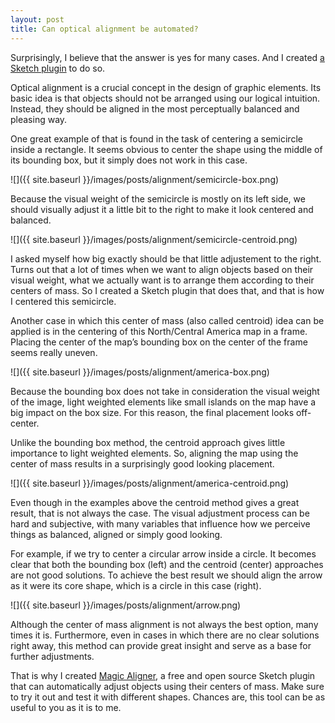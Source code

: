 ```yaml
---
layout: post
title: Can optical alignment be automated?
---
```


Surprisingly, I believe that the answer is yes for many cases. And I created [a Sketch plugin][plugin-repo] to do so.

[plugin-repo]: https://github.com/HugoLis/magic-aligner/

Optical alignment is a crucial concept in the design of graphic elements. Its basic idea is that objects should not be arranged using our logical intuition. Instead, they should be aligned in the most perceptually balanced and pleasing way.

One great example of that is found in the task of centering a semicircle inside a rectangle. It seems obvious to center the shape using the middle of its bounding box, but it simply does not work in this case.

![]({{ site.baseurl }}/images/posts/alignment/semicircle-box.png)

Because the visual weight of the semicircle is mostly on its left side, we should visually adjust it a little bit to the right to make it look centered and balanced.

![]({{ site.baseurl }}/images/posts/alignment/semicircle-centroid.png)

I asked myself how big exactly should be that little adjustement to the right. Turns out that a lot of times when we want to align objects based on their visual weight, what we actually want is to arrange them according to their centers of mass. So I created a Sketch plugin that does that, and that is how I centered this semicircle.



Another case in which this center of mass (also called centroid) idea can be applied is in the centering of this North/Central America map in a frame. Placing the center of the map’s bounding box on the center of the frame seems really uneven.

![]({{ site.baseurl }}/images/posts/alignment/america-box.png)

Because the bounding box does not take in consideration the visual weight of the image, light weighted elements like small islands on the map have a big impact on the box size. For this reason, the final placement looks off-center.

Unlike the bounding box method, the centroid approach gives little importance to light weighted elements. So, aligning the map using the center of mass results in a surprisingly good looking placement.

![]({{ site.baseurl }}/images/posts/alignment/america-centroid.png)

Even though in the examples above the centroid method gives a great result, that is not always the case. The visual adjustment process can be hard and subjective, with many variables that influence how we perceive things as balanced, aligned or simply good looking.

For example, if we try to center a circular arrow inside a circle. It becomes clear that both the bounding box (left) and the centroid (center) approaches are not good solutions. To achieve the best result we should align the arrow as it were its core shape, which is a circle in this case (right).

![]({{ site.baseurl }}/images/posts/alignment/arrow.png)

Although the center of mass alignment is not always the best option, many times it is. Furthermore, even in cases in which there are no clear solutions right away, this method can provide great insight and serve as a base for further adjustments.

That is why I created [Magic Aligner][plugin-repo], a free and open source Sketch plugin that can automatically adjust objects using their centers of mass. Make sure to try it out and test it with different shapes. Chances are, this tool can be as useful to you as it is to me.
